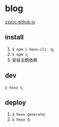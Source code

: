 # blog

[zzzzc.github.io](https://zzzzc.github.io)

## install
1. `$ npm i hexo-cli -g`;
2. `$ npm i`;
3. 安装主题依赖

## dev
`$ hexo s`;

## deploy
1. `$ hexo generate`;
2. `$ hexo d`;
